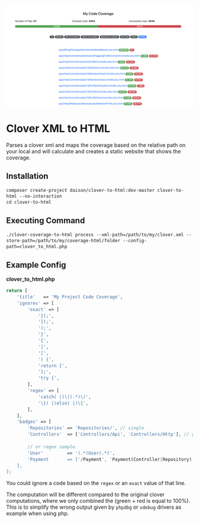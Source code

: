 <img src="https://raw.githubusercontent.com/daison12006013/clover-coverage-to-html/master/sample.png">

# Clover XML to HTML

Parses a clover xml and maps the coverage based on the relative path on your local and will calculate and creates a static website that shows the coverage.

## Installation

```
composer create-project daison/clover-to-html:dev-master clover-to-html --no-interaction
cd clover-to-html
```

## Executing Command

```
./clover-coverage-to-html process --xml-path=/path/to/my/clover.xml --store-path=/path/to/my/coverage-html/folder --config-path=clover_to_html.php
```

## Example Config

**clover_to_html.php**

```php
return [
    'title'   => 'My Project Code Coverage',
    'ignores' => [
        'exact' => [
            '});',
            ']);',
            ');',
            '}',
            '{',
            ']',
            '[',
            ') {',
            'return [',
            '];',
            'try {',
        ],
        'regex' => [
            'catch( |)\((.*)\)',
            '\}( |)else( |)\{',
        ],
    ],
    'badges' => [
        'Repositories' => 'Repositories/', // single
        'Controllers'  => ['Controllers/Api', 'Controllers/Http'], // grouping

        // or regex sample
        'User'         => '(.*)User(.*)',
        'Payment       => ['/Payment', 'Payment(Controller|Repository)'],
    ],
];
```

You could ignore a code based on the `regex` or an `exact` value of that line.

The computation will be different compared to the original clover computations, where we only combined the (green + red is equal to 100%). This is to simplify the wrong output given by `phpdbg` or `xdebug` drivers as example when using php.
